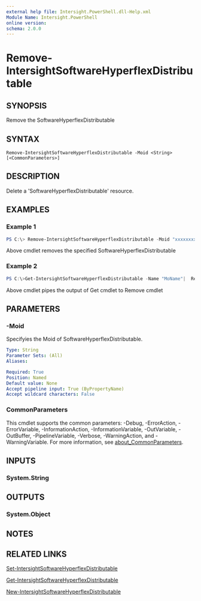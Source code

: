 ```yaml
---
external help file: Intersight.PowerShell.dll-Help.xml
Module Name: Intersight.PowerShell
online version:
schema: 2.0.0
---
```


# Remove-IntersightSoftwareHyperflexDistributable

## SYNOPSIS
Remove the SoftwareHyperflexDistributable

## SYNTAX

```
Remove-IntersightSoftwareHyperflexDistributable -Moid <String> [<CommonParameters>]
```

## DESCRIPTION
Delete a &apos;SoftwareHyperflexDistributable&apos; resource.

## EXAMPLES

### Example 1
```powershell
PS C:\> Remove-IntersightSoftwareHyperflexDistributable -Moid "xxxxxxxxxxxxxxxxxxxxxxxxxxx"
```
Above cmdlet removes the specified SoftwareHyperflexDistributable 

### Example 2
```powershell
PS C:\>Get-IntersightSoftwareHyperflexDistributable -Name "MoName"|  Remove-IntersightSoftwareHyperflexDistributable
```
Above cmdlet pipes the output of Get cmdlet to Remove cmdlet

## PARAMETERS

### -Moid
Specifyies the Moid of SoftwareHyperflexDistributable.

```yaml
Type: String
Parameter Sets: (All)
Aliases:

Required: True
Position: Named
Default value: None
Accept pipeline input: True (ByPropertyName)
Accept wildcard characters: False
```

### CommonParameters
This cmdlet supports the common parameters: -Debug, -ErrorAction, -ErrorVariable, -InformationAction, -InformationVariable, -OutVariable, -OutBuffer, -PipelineVariable, -Verbose, -WarningAction, and -WarningVariable. For more information, see [about_CommonParameters](http://go.microsoft.com/fwlink/?LinkID=113216).

## INPUTS

### System.String

## OUTPUTS

### System.Object
## NOTES

## RELATED LINKS

[Set-IntersightSoftwareHyperflexDistributable](./Set-IntersightSoftwareHyperflexDistributable.md)

[Get-IntersightSoftwareHyperflexDistributable](./Get-IntersightSoftwareHyperflexDistributable.md)

[New-IntersightSoftwareHyperflexDistributable](./New-IntersightSoftwareHyperflexDistributable.md)

